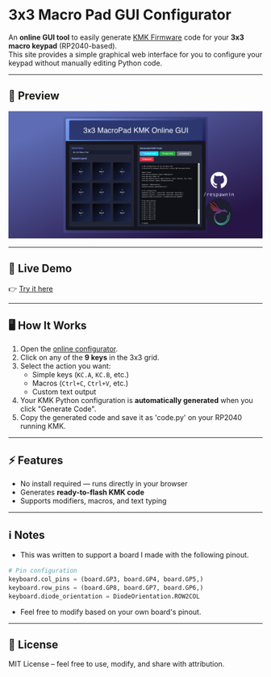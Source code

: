 # 3x3 Macro Pad GUI Configurator

An **online GUI tool** to easily generate [KMK Firmware](https://github.com/KMKfw/kmk_firmware) code for your **3x3 macro keypad** (RP2040-based).  
This site provides a simple graphical web interface for you to configure your keypad without manually editing Python code.

---
## 📸 Preview

![Preview of 3x3 Macro Pad KMK GUI](preview.png)

---
## 🔗 Live Demo

👉 [Try it here](https://respawnin.github.io/3x3MacroPadGUI/)

---

## 🖥️ How It Works

1. Open the [online configurator](https://respawnin.github.io/3x3MacroPadGUI/).
2. Click on any of the **9 keys** in the 3x3 grid.
3. Select the action you want:
   - Simple keys (`KC.A`, `KC.B`, etc.)
   - Macros (`Ctrl+C`, `Ctrl+V`, etc.)
   - Custom text output
4. Your KMK Python configuration is **automatically generated** when you click "Generate Code".
5. Copy the generated code and save it as 'code.py' on your RP2040 running KMK.

---


## ⚡ Features

- No install required — runs directly in your browser  
- Generates **ready-to-flash KMK code**  
- Supports modifiers, macros, and text typing  

---

##  ℹ️ Notes

- This was written to support a board I made with the following pinout.
```python
# Pin configuration
keyboard.col_pins = (board.GP3, board.GP4, board.GP5,)
keyboard.row_pins = (board.GP8, board.GP7, board.GP6,)
keyboard.diode_orientation = DiodeOrientation.ROW2COL
```
- Feel free to modify based on your own board's pinout.

---

## 📜 License

MIT License – feel free to use, modify, and share with attribution.
